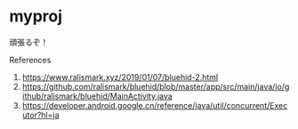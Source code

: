 # myproj
頑張るぞ！

References
1. https://www.ralismark.xyz/2019/01/07/bluehid-2.html
1. https://github.com/ralismark/bluehid/blob/master/app/src/main/java/io/github/ralismark/bluehid/MainActivity.java
1. https://developer.android.google.cn/reference/java/util/concurrent/Executor?hl=ja